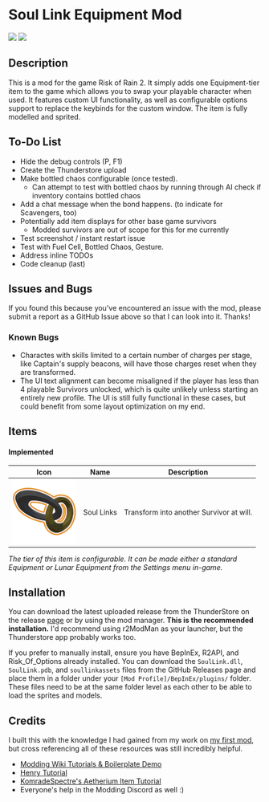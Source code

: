 # Soul Link Equipment Mod
<p>
<img src="https://github.com/yurijserrano/Github-Profile-Readme-Logos/blob/master/programming%20languages/c%23.svg?raw=true" height="50">
<img src="https://github.com/yurijserrano/Github-Profile-Readme-Logos/blob/master/tools/unity.png?raw=true" height=50>
</p>

## Description

This is a mod for the game Risk of Rain 2. It simply adds one Equipment-tier item to the game which allows you to swap your playable character when used. It features custom UI functionality, as well as configurable options support to replace the keybinds for the custom window. The item is fully modelled and sprited.

## To-Do List
- Hide the debug controls (P, F1)
- Create the Thunderstore upload
- Make bottled chaos configurable (once tested).
    - Can attempt to test with bottled chaos by running through AI check if inventory contains bottled chaos
- Add a chat message when the bond happens. (to indicate for Scavengers, too)
- Potentially add item displays for other base game survivors
    - Modded survivors are out of scope for this for me currently
- Test screenshot / instant restart issue
- Test with Fuel Cell, Bottled Chaos, Gesture.
- Address inline TODOs
- Code cleanup (last)

## Issues and Bugs

If you found this because you've encountered an issue with the mod, please submit a report as a GitHub Issue above so that I can look into it. Thanks!

### Known Bugs
- Charactes with skills limited to a certain number of charges per stage, like Captain's supply beacons, will have those charges reset when they are transformed. 
- The UI text alignment can become misaligned if the player has less than 4 playable Survivors unlocked, which is quite unlikely unless starting an entirely new profile. The UI is still fully functional in these cases, but could benefit from some layout optimization on my end.

## Items

#### Implemented
| Icon | Name | Description |
| --- | --- | --- |
| ![SoulLink Icon](https://github.com/adamhaertter/ROR-SoulLinkEquipment/blob/master/img/SoulLinkIcon.png?raw=true) | Soul Links | Transform into another Survivor at will. |

*The tier of this item is configurable. It can be made either a standard Equipment or Lunar Equipment from the Settings menu in-game.*

## Installation
You can download the latest uploaded release from the ThunderStore on the release [page](https://thunderstore.io/package/BlueBubbee/Prestige_Items_Beta/) or by using the mod manager. **This is the recommended installation.** I'd recommend using r2ModMan as your launcher, but the Thunderstore app probably works too.

If you prefer to manually install, ensure you have BepInEx, R2API, and Risk_Of_Options already installed. You can download the `SoulLink.dll`, `SoulLink.pdb`, and `soullinkassets` files from the GitHub Releases page and place them in a folder under your `[Mod Profile]/BepInEx/plugins/` folder. These files need to be at the same folder level as each other to be able to load the sprites and models. 

## Credits
I built this with the knowledge I had gained from my work on [my first mod](https://github.com/adamhaertter/PrestigeItemsMod/), but cross referencing all of these resources was still incredibly helpful.
- [Modding Wiki Tutorials & Boilerplate Demo](https://risk-of-thunder.github.io/R2Wiki/Mod-Creation/Getting-Started/First-Mod/)
- [Henry Tutorial](https://github.com/ArcPh1r3/HenryTutorial) 
- [KomradeSpectre's Aetherium Item Tutorial](https://www.youtube.com/watch?v=8TsF8elv_m0)
- Everyone's help in the Modding Discord as well :)
